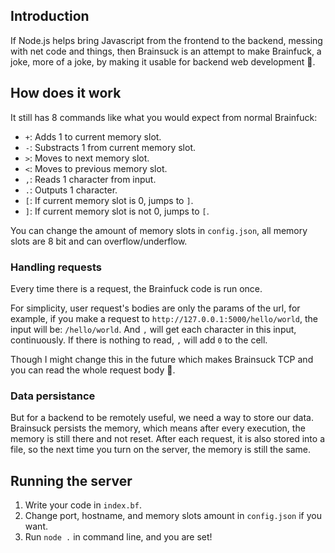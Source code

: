 ## Introduction

If Node.js helps bring Javascript from the frontend to the backend, messing with net code and things, then Brainsuck is an attempt to make Brainfuck, a joke, more of a joke, by making it usable for backend web development 🙂.


## How does it work

It still has 8 commands like what you would expect from normal Brainfuck:

* `+`: Adds 1 to current memory slot.
* `-`: Substracts 1 from current memory slot.
* `>`: Moves to next memory slot.
* `<`: Moves to previous memory slot.
* `,`: Reads 1 character from input.
* `.`: Outputs 1 character.
* `[`: If current memory slot is 0, jumps to `]`.
* `]`: If current memory slot is not 0, jumps to `[`.

You can change the amount of memory slots in `config.json`, all memory slots are 8 bit and can overflow/underflow.

### Handling requests

Every time there is a request, the Brainfuck code is run once.

For simplicity, user request's bodies are only the params of the url, for example, if you make a request to `http://127.0.0.1:5000/hello/world`, the input will be: `/hello/world`. And `,` will get each character in this input, continuously. If there is nothing to read, `,` will add `0` to the cell.

Though I might change this in the future which makes Brainsuck TCP and you can read the whole request body 🤔.

### Data persistance

But for a backend to be remotely useful, we need a way to store our data. Brainsuck persists the memory, which means after every execution, the memory is still there and not reset. After each request, it is also stored into a file, so the next time you turn on the server, the memory is still the same.


## Running the server

1. Write your code in `index.bf`.
2. Change port, hostname, and memory slots amount in `config.json` if you want.
3. Run `node .` in command line, and you are set!
